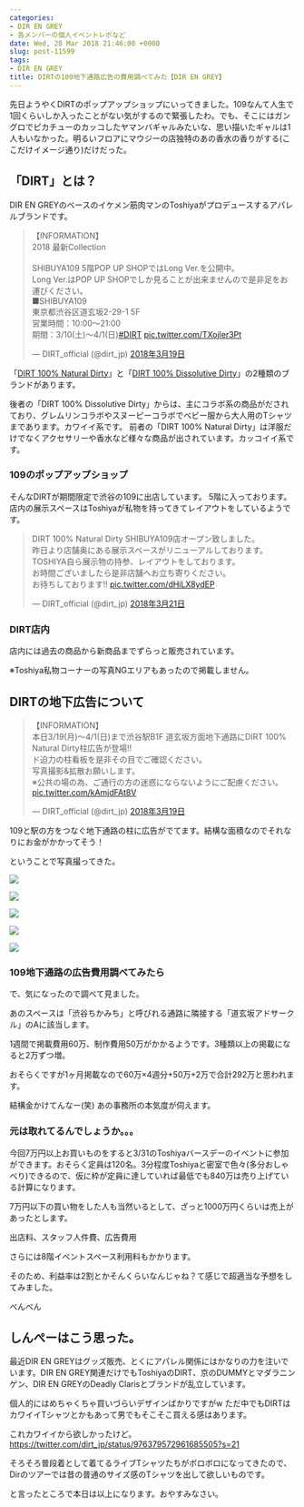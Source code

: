 ```yaml
---
categories:
- DIR EN GREY
- 各メンバーの個人イベントレポなど
date: Wed, 28 Mar 2018 21:46:00 +0000
slug: post-11599
tags:
- DIR EN GREY
title: DIRTの109地下通路広告の費用調べてみた【DIR EN GREY】
---
```


先日ようやくDIRTのポップアップショップにいってきました。109なんて人生で1回くらいしか入ったことがない気がするので緊張したわ。でも、そこにはガングロでピカチューのカッコしたヤマンバギャルみたいな、思い描いたギャルは1人もいなかった。明るいフロアにマウジーの店独特のあの香水の香りがする(ここだけイメージ通り)だけだった。

<h2>「DIRT」とは？</h2>

DIR EN GREYのベースのイケメン筋肉マンのToshiyaがプロデュースするアパレルブランドです。

<blockquote class="twitter-video" data-lang="ja"><p lang="ja" dir="ltr">【INFORMATION】<br>2018 最新Collection<br><br>SHIBUYA109 5階POP UP SHOPではLong Ver.を公開中。<br>Long Ver.はPOP UP SHOPでしか見ることが出来ませんので是非足をお運びください。<br>■SHIBUYA109<br>東京都渋谷区道玄坂2-29-1 5F<br>営業時間：10:00～21:00<br>期間：3/10(土)〜4/1(日)<a href="https://twitter.com/hashtag/DIRT?src=hash&amp;ref_src=twsrc%5Etfw">#DIRT</a> <a href="https://t.co/TXojler3Pt">pic.twitter.com/TXojler3Pt</a></p>&mdash; DIRT_official (@dirt_jp) <a href="https://twitter.com/dirt_jp/status/975642682398658560?ref_src=twsrc%5Etfw">2018年3月19日</a></blockquote>
<script async src="https://platform.twitter.com/widgets.js" charset="utf-8"></script>

「<a href="http://dirt-jp.com/natural/">DIRT 100% Natural Dirty</a>」と「<a href="http://dirt-jp.com/dissolutive/">DIRT 100% Dissolutive Dirty</a>」の2種類のブランドがあります。

後者の「DIRT 100% Dissolutive Dirty」からは、主にコラボ系の商品がだされており、グレムリンコラボやスヌーピーコラボでベビー服から大人用のTシャツまであります。カワイイ系です。
前者の「DIRT 100% Natural Dirty」は洋服だけでなくアクセサリーや香水など様々な商品が出されています。カッコイイ系です。


<h3>109のポップアップショップ</h3>

そんなDIRTが期間限定で渋谷の109に出店しています。
5階に入っております。店内の展示スペースはToshiyaが私物を持ってきてレイアウトをしているようです。

<blockquote class="twitter-tweet" data-lang="ja"><p lang="ja" dir="ltr">DIRT 100% Natural Dirty SHIBUYA109店オープン致しました。<br>昨日より店舗奥にある展示スペースがリニューアルしております。<br>TOSHIYA自ら展示物の持参、レイアウトをしております。<br>お時間ございましたら是非店舗へお立ち寄りください。<br>お待ちしております!! <a href="https://t.co/dHiLX8ydEP">pic.twitter.com/dHiLX8ydEP</a></p>&mdash; DIRT_official (@dirt_jp) <a href="https://twitter.com/dirt_jp/status/976272382879920128?ref_src=twsrc%5Etfw">2018年3月21日</a></blockquote>
<script async src="https://platform.twitter.com/widgets.js" charset="utf-8"></script>


<h3>DIRT店内</h3>

店内には過去の商品から新商品までずらっと販売されています。

※Toshiya私物コーナーの写真NGエリアもあったので掲載しません。



<h2>DIRTの地下広告について</h2>

<blockquote class="twitter-tweet" data-lang="ja"><p lang="ja" dir="ltr">【INFORMATION】<br>本日3/19(月)〜4/1(日)まで渋谷駅B1F 道玄坂方面地下通路にDIRT 100% Natural Dirty柱広告が登場!!<br>ド迫力の柱看板を是非その目でご確認ください。<br>写真撮影&amp;拡散お願いします。<br>※公共の場の為、ご通行の方の迷惑にならないようにご配慮ください。 <a href="https://t.co/kAmjdFAt8V">pic.twitter.com/kAmjdFAt8V</a></p>&mdash; DIRT_official (@dirt_jp) <a href="https://twitter.com/dirt_jp/status/975592151072391168?ref_src=twsrc%5Etfw">2018年3月19日</a></blockquote>
<script async src="https://platform.twitter.com/widgets.js" charset="utf-8"></script>

109と駅の方をつなぐ地下通路の柱に広告がでてます。結構な面積なのでそれなりにお金がかかってそう！

ということで写真撮ってきた。

<a href="images/20180330083856.jpg">![](images/20180330083856.jpg)</a>


<a href="images/20180330083905.jpg">![](images/20180330083905.jpg)</a>


<a href="images/20180330083913.jpg">![](images/20180330083913.jpg)</a>


<a href="images/20180330083921.jpg">![](images/20180330083921.jpg)</a>


<a href="images/20180330083929.jpg">![](images/20180330083929.jpg)</a>


<h3>109地下通路の広告費用調べてみたら</h3>

で、気になったので調べて見ました。

あのスペースは「渋谷ちかみち」と呼びれる通路に隣接する「道玄坂アドサークル」のAに該当します。

1週間で掲載費用60万、制作費用50万がかかるようです。3種類以上の掲載になると2万ずつ増。

おそらくですが1ヶ月掲載なので60万×4週分+50万+2万で合計292万と思われます。

結構金かけてんなー(笑)
あの事務所の本気度が伺えます。

<h3>元は取れてるんでしょうか。。。</h3>

今回7万円以上お買いものをすると3/31のToshiyaバースデーのイベントに参加ができます。おそらく定員は120名。3分程度Toshiyaと密室で色々(多分おしゃべり)できるので、仮に枠が定員に達していれば最低でも840万は売り上げている計算になります。

7万円以下の買い物をした人も当然いるとして、ざっと1000万円くらいは売上があったとします。

出店料、スタッフ人件費、広告費用

さらには8階イベントスペース利用料もかかります。

そのため、利益率は2割とかそんくらいなんじゃね？て感じで超適当な予想をしてみました。

べんべん

<h2>しんぺーはこう思った。</h2>

最近DIR EN GREYはグッズ販売、とくにアパレル関係にはかなりの力を注いでいます。DIR EN GREY関連だけでもToshiyaのDIRT、京のDUMMYとマダラニンゲン、DIR EN GREYのDeadly Clarisとブランドが乱立しています。

個人的にはめちゃくちゃ買いづらいデザインばかりですがw ただ中でもDIRTはカワイイTシャツとかもあって男でもそこそこ買える感はあります。

これカワイイから欲しかったけど。
https://twitter.com/dirt_jp/status/976379572961685505?s=21

そろそろ普段着として着てるライブTシャツたちがボロボロになってきたので、Dirのツアーでは昔の普通のサイズ感のTシャツを出して欲しいものです。

と言ったところで本日は以上になります。おやすみなさい。